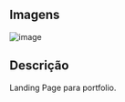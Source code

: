 ## Imagens
![image](https://github.com/user-attachments/assets/12226f8e-d861-4388-bab3-53cb1a7417b8)
## Descrição
Landing Page para portfolio.
